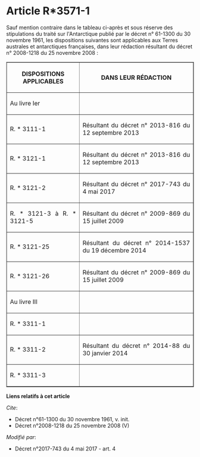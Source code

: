 # Article R*3571-1

Sauf mention contraire dans le tableau ci-après et sous réserve des stipulations du traité sur l'Antarctique publié par le
décret n° 61-1300 du 30 novembre 1961, les dispositions suivantes sont applicables aux Terres australes et antarctiques
françaises, dans leur rédaction résultant du décret n° 2008-1218 du 25 novembre 2008 : 

<table border="1">
  <tbody>
    <tr>
      <th>

DISPOSITIONS APPLICABLES </th>
      <th>

DANS LEUR RÉDACTION </th>
    </tr>
    <tr>
      <td align="justify">

Au livre Ier </td>
      <td align="left">
    </td></tr>
    <tr>
      <td align="justify">

R. * 3111-1 </td>
      <td align="justify">

Résultant du décret n° 2013-816 du 12 septembre 2013 </td>
    </tr>
    <tr>
      <td align="justify">

R. * 3121-1 </td>
      <td align="justify">

Résultant du décret n° 2013-816 du 12 septembre 2013 </td>
    </tr>
    <tr>
      <td align="justify">

R. * 3121-2 </td>
      <td align="justify">

Résultant du décret n° 2017-743 du 4 mai 2017 </td>
    </tr>
    <tr>
      <td align="justify">

R. * 3121-3 à R. * 3121-5 </td>
      <td align="justify">

Résultant du décret n° 2009-869 du 15 juillet 2009 </td>
    </tr>
    <tr>
      <td align="justify">

R. * 3121-25 </td>
      <td align="justify">

Résultant du décret n° 2014-1537 du 19 décembre 2014 </td>
    </tr>
    <tr>
      <td align="justify">

R. * 3121-26 </td>
      <td align="justify">

Résultant du décret n° 2009-869 du 15 juillet 2009 </td>
    </tr>
    <tr>
      <td align="justify">

Au livre III </td>
      <td align="left">
    </td></tr>
    <tr>
      <td align="justify">

R. * 3311-1 </td>
      <td align="left">
    </td></tr>
    <tr>
      <td align="justify">

R. * 3311-2 </td>
      <td align="justify">

Résultant du décret n° 2014-88 du 30 janvier 2014 </td>
    </tr>
    <tr>
      <td align="justify">

R. * 3311-3</td>
      <td align="left">
    </td></tr>
  </tbody>
</table>

**Liens relatifs à cet article**

_Cite_:

  - Décret n°61-1300 du 30 novembre 1961, v. init.
  - Décret n°2008-1218 du 25 novembre 2008 (V)

_Modifié par_:

  - Décret n°2017-743 du 4 mai 2017 - art. 4

